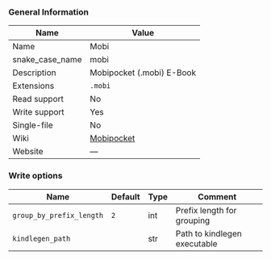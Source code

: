 
### General Information ###
Name | Value
---- | -------
Name | Mobi
snake_case_name | mobi
Description | Mobipocket (.mobi) E-Book
Extensions | `.mobi`
Read support | No
Write support | Yes
Single-file | No
Wiki | [Mobipocket](https://en.wikipedia.org/wiki/Mobipocket)
Website | ―



### Write options ###
Name | Default | Type | Comment
---- | ------- | ---- | -------
`group_by_prefix_length` | `2` | int | Prefix length for grouping
`kindlegen_path` |  | str | Path to kindlegen executable
